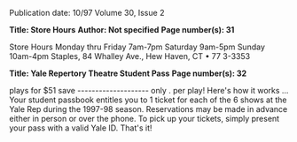 Publication date: 10/97
Volume 30, Issue 2

**Title: Store Hours**
**Author: Not specified**
**Page number(s): 31**

Store Hours 
Monday thru Friday 
7am-7pm 
Saturday 
9am-5pm 
Sunday 
10am-4pm 
Staples, 84 Whalley Ave., Hew Haven, CT • 77 3-3353 


**Title:  Yale Repertory Theatre Student Pass**
**Page number(s): 32**

plays for $51 
save 
-------------------- only 
. per play! 
Here's how it works ... 
Your student passbook entitles you 
to 1 ticket for each of the 6 shows 
at the Yale Rep during the 1997-98 
season. Reservations may be made 
in advance either in person or over 
the phone. To pick up your tickets, 
simply present your pass with a 
valid Yale ID. 
That's it!